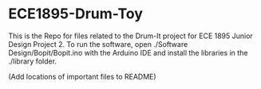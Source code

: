# ECE1895-Drum-Toy
This is the Repo for files related to the Drum-It project for ECE 1895 Junior Design Project 2.
To run the software, open ./Software Design/Bopit/Bopit.ino with the Arduino IDE and install the libraries in the ./library folder.

(Add locations of important files to README)